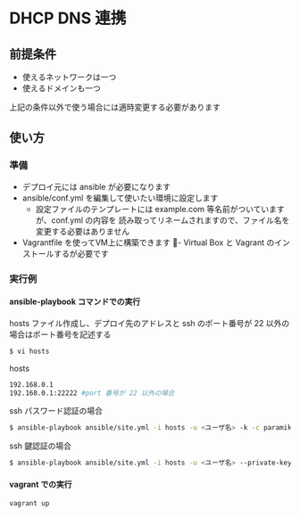 # DHCP DNS 連携

## 前提条件

- 使えるネットワークは一つ
- 使えるドメインも一つ

上記の条件以外で使う場合には適時変更する必要があります

## 使い方

### 準備

- デプロイ元には ansible が必要になります
- ansible/conf.yml を編集して使いたい環境に設定します
  - 設定ファイルのテンプレートには example.com 等名前がついていますが、conf.yml の内容を
  読み取ってリネームされますので、ファイル名を変更する必要はありません
- Vagrantfile を使ってVM上に構築できます
  - Virtual Box と Vagrant のインストールするが必要です

### 実行例

#### ansible-playbook コマンドでの実行

hosts ファイル作成し、デプロイ先のアドレスと ssh のポート番号が 22 以外の場合はポート番号を記述する

```sh
$ vi hosts
```

hosts
```sh
192.168.0.1
192.168.0.1:22222 #port 番号が 22 以外の場合
```

ssh パスワード認証の場合

```sh
$ ansible-playbook ansible/site.yml -i hosts -u <ユーザ名> -k -c paramiko
```

ssh 鍵認証の場合

```sh
$ ansible-playbook ansible/site.yml -i hosts -u <ユーザ名> --private-key=<秘密鍵ファイル>
```

#### vagrant での実行

```sh
vagrant up
```
